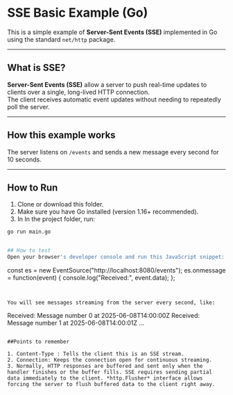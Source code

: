 # SSE Basic Example (Go)

This is a simple example of **Server-Sent Events (SSE)** implemented in Go using the standard `net/http` package.

---

## What is SSE?

**Server-Sent Events (SSE)** allow a server to push real-time updates to clients over a single, long-lived HTTP connection.  
The client receives automatic event updates without needing to repeatedly poll the server.

---

## How this example works

The server listens on `/events` and sends a new message every second for 10 seconds.

---

## How to Run

1. Clone or download this folder.
2. Make sure you have Go installed (version 1.16+ recommended).
3. In In the project folder, run:

```bash
go run main.go


## How to test
Open your browser's developer console and run this JavaScript snippet:

```
const es = new EventSource("http://localhost:8080/events");
es.onmessage = function(event) {
    console.log("Received:", event.data);
};
```


You will see messages streaming from the server every second, like:
```
Received: Message number 0 at 2025-06-08T14:00:00Z
Received: Message number 1 at 2025-06-08T14:00:01Z
...
```

##Points to remember

1. Content-Type : Tells the client this is an SSE stream.
2. Connection: Keeps the connection open for continuous streaming.
3. Normally, HTTP responses are buffered and sent only when the handler finishes or the buffer fills. SSE requires sending partial data immediately to the client. *http.Flusher* interface allows forcing the server to flush buffered data to the client right away.
